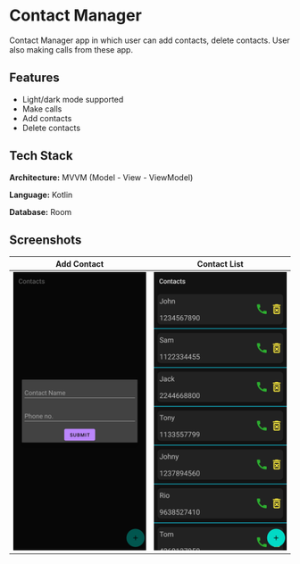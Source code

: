# Contact Manager
Contact Manager app in which user can add contacts, delete contacts. User also making calls from these app. 
## Features

- Light/dark mode supported
- Make calls
- Add contacts
- Delete contacts
## Tech Stack

**Architecture:** MVVM (Model - View - ViewModel)

**Language:**  Kotlin

**Database:**  Room 


## Screenshots

|   Add Contact    |     Contact List
|---    |---
  ![](https://github.com/yash1307-cse/Contact/blob/master/preview/add%20contact.jpg)    |   ![](https://github.com/yash1307-cse/Contact/blob/master/preview/contact_list.jpg)  

